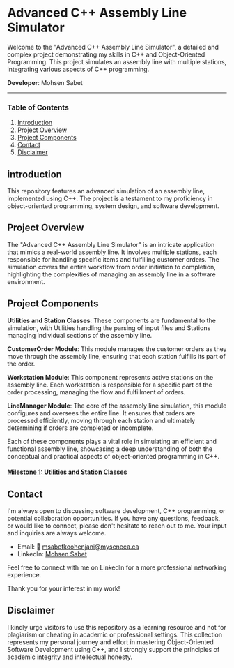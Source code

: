 # Advanced C++ Assembly Line Simulator

Welcome to the "Advanced C++ Assembly Line Simulator", a detailed and complex project demonstrating my skills in C++ and Object-Oriented Programming. This project simulates an assembly line with multiple stations, integrating various aspects of C++ programming.

**Developer**: Mohsen Sabet 

---
### Table of Contents
1. [Introduction](#introduction)
2. [Project Overview](#project-Overview)
3. [Project Components](#project-Components)
4. [Contact](#contact)
5. [Disclaimer](#Disclaimer)


## introduction

This repository features an advanced simulation of an assembly line, implemented using C++. The project is a testament to my proficiency in object-oriented programming, system design, and software development.

## Project Overview
The "Advanced C++ Assembly Line Simulator" is an intricate application that mimics a real-world assembly line. It involves multiple stations, each responsible for handling specific items and fulfilling customer orders. The simulation covers the entire workflow from order initiation to completion, highlighting the complexities of managing an assembly line in a software environment.

## Project Components
**Utilities and Station Classes**: These components are fundamental to the simulation, with Utilities handling the parsing of input files and Stations managing individual sections of the assembly line.

**CustomerOrder Module**: This module manages the customer orders as they move through the assembly line, ensuring that each station fulfills its part of the order.

**Workstation Module**: This component represents active stations on the assembly line. Each workstation is responsible for a specific part of the order processing, managing the flow and fulfillment of orders.

**LineManager Module**: The core of the assembly line simulation, this module configures and oversees the entire line. It ensures that orders are processed efficiently, moving through each station and ultimately determining if orders are completed or incomplete.

Each of these components plays a vital role in simulating an efficient and functional assembly line, showcasing a deep understanding of both the conceptual and practical aspects of object-oriented programming in C++.

#### [Milestone 1: Utilities and Station Classes](https://github.com/MohsenSabet/OOP345-Works/tree/main/Project/MS1)
  

## Contact
I'm always open to discussing software development, C++ programming, or potential collaboration opportunities. If you have any questions, feedback, or would like to connect, please don't hesitate to reach out to me. Your input and inquiries are always welcome.

- Email: 📧 [msabetkoohenjani@myseneca.ca](mailto:msabetkoohenjani@myseneca.ca)
- LinkedIn: [Mohsen Sabet](https://www.linkedin.com/in/mohsen-sabet-9a35981aa/)

Feel free to connect with me on LinkedIn for a more professional networking experience.

Thank you for your interest in my work!

## Disclaimer
I kindly urge visitors to use this repository as a learning resource and not for plagiarism or cheating in academic or professional settings. This collection represents my personal journey and effort in mastering Object-Oriented Software Development using C++, and I strongly support the principles of academic integrity and intellectual honesty.


